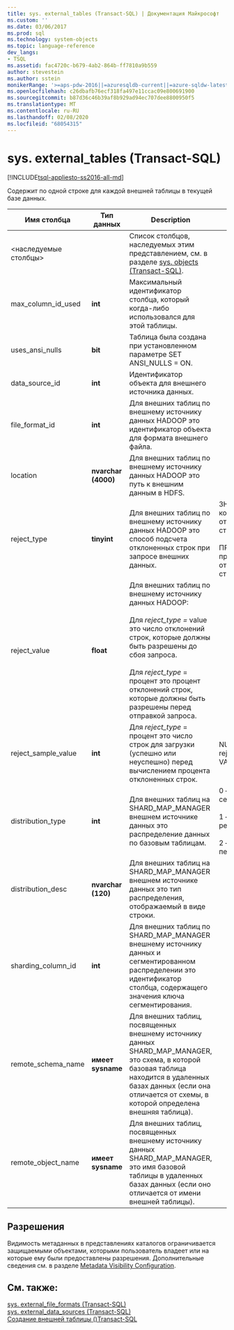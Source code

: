 ```yaml
---
title: sys. external_tables (Transact-SQL) | Документация Майкрософт
ms.custom: ''
ms.date: 03/06/2017
ms.prod: sql
ms.technology: system-objects
ms.topic: language-reference
dev_langs:
- TSQL
ms.assetid: fac4720c-b679-4ab2-864b-ff7810a9b559
author: stevestein
ms.author: sstein
monikerRange: '>=aps-pdw-2016||=azuresqldb-current||=azure-sqldw-latest||>=sql-server-2016||=sqlallproducts-allversions||>=sql-server-linux-2017||=azuresqldb-mi-current'
ms.openlocfilehash: c26dbafb76ecf318fa497e11ccac09e800691900
ms.sourcegitcommit: b87d36c46b39af8b929ad94ec707dee8800950f5
ms.translationtype: MT
ms.contentlocale: ru-RU
ms.lasthandoff: 02/08/2020
ms.locfileid: "68054315"
---
```

# <a name="sysexternal_tables-transact-sql"></a>sys. external_tables (Transact-SQL)
[!INCLUDE[tsql-appliesto-ss2016-all-md](../../includes/tsql-appliesto-ss2016-all-md.md)]

  Содержит по одной строке для каждой внешней таблицы в текущей базе данных.  
  
|Имя столбца|Тип данных|Description|Диапазонный индекс|  
|-----------------|---------------|-----------------|-----------|  
|\<наследуемые столбцы>||Список столбцов, наследуемых этим представлением, см. в разделе [sys. objects &#40;Transact-SQL&#41;](../../relational-databases/system-catalog-views/sys-objects-transact-sql.md).||  
|max_column_id_used|**int**|Максимальный идентификатор столбца, который когда-либо использовался для этой таблицы.||  
|uses_ansi_nulls|**bit**|Таблица была создана при установленном параметре SET ANSI_NULLS = ON.||  
|data_source_id|**int**|Идентификатор объекта для внешнего источника данных.||  
|file_format_id|**int**|Для внешних таблиц по внешнему источнику данных HADOOP это идентификатор объекта для формата внешнего файла.||  
|location|**nvarchar (4000)**|Для внешних таблиц по внешнему источнику данных HADOOP это путь к внешним данным в HDFS.||  
|reject_type|**tinyint**|Для внешних таблиц по внешнему источнику данных HADOOP это способ подсчета отклоненных строк при запросе внешних данных.|ЗНАЧЕНИЕ — количество отклоненных строк.<br /><br /> ПРОЦЕНТ — процент отклоненных строк.|  
|reject_value|**float**|Для внешних таблиц по внешнему источнику данных HADOOP:<br /><br /> Для *reject_type =* value это число отклонений строк, которые должны быть разрешены до сбоя запроса.<br /><br /> Для *reject_type* = процент это процент отклонений строк, которые должны быть разрешены перед отправкой запроса.||  
|reject_sample_value|**int**|Для *reject_type* = процент это число строк для загрузки (успешно или неуспешно) перед вычислением процента отклоненных строк.|NULL, если reject_type = VALUE.|  
|distribution_type|**int**|Для внешних таблиц на SHARD_MAP_MANAGER внешнем источнике данных это распределение данных по базовым таблицам.|0 — сегментированный<br /><br /> 1 — реплицировано<br /><br /> 2 — циклический перебор|  
|distribution_desc|**nvarchar (120)**|Для внешних таблиц на SHARD_MAP_MANAGER внешнем источнике данных это тип распределения, отображаемый в виде строки.||  
|sharding_column_id|**int**|Для внешних таблиц по SHARD_MAP_MANAGER внешнему источнику данных и сегментированном распределении это идентификатор столбца, содержащего значения ключа сегментирования.||  
|remote_schema_name|**имеет sysname**|Для внешних таблиц, посвященных внешнему источнику данных SHARD_MAP_MANAGER, это схема, в которой базовая таблица находится в удаленных базах данных (если она отличается от схемы, в которой определена внешняя таблица).||  
|remote_object_name|**имеет sysname**|Для внешних таблиц, посвященных внешнему источнику данных SHARD_MAP_MANAGER, это имя базовой таблицы в удаленных базах данных (если оно отличается от имени внешней таблицы).||  
  
## <a name="permissions"></a>Разрешения  
 Видимость метаданных в представлениях каталогов ограничивается защищаемыми объектами, которыми пользователь владеет или на которые ему были предоставлены разрешения. Дополнительные сведения см. в разделе [Metadata Visibility Configuration](../../relational-databases/security/metadata-visibility-configuration.md).  
  
## <a name="see-also"></a>См. также:  
 [sys. external_file_formats &#40;Transact-SQL&#41;](../../relational-databases/system-catalog-views/sys-external-file-formats-transact-sql.md)   
 [sys. external_data_sources &#40;Transact-SQL&#41;](../../relational-databases/system-catalog-views/sys-external-data-sources-transact-sql.md)   
 [Создание внешней таблицы &#40;&#41;Transact-SQL](../../t-sql/statements/create-external-table-transact-sql.md)  
  
  
